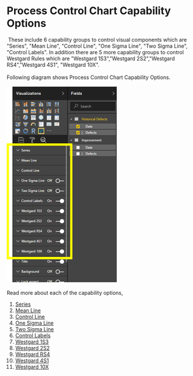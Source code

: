# Process Control Chart Capability Options
​
These include 6 capability groups to control visual components which are "Series", "Mean Line", "Control Line", "One Sigma Line", "Two Sigma Line", "Control Labels". In addition there are 5 more capability groups to control Westgard Rules which are "Westgard 1S3","Westgard 2S2","Westgard RS4","Westgard 4S1", "Westgard 10X".<br><br>
Following diagram shows Process Control Chart Capability Options.<br><br>
<img src="images/ControlChartCapabilityOptions.png" alt="Drawing" width="300px"><br><br>
Read more about each of the capability options,
 
 1. [Series](Series.md)
 2. [Mean Line](MeanLine.md)
 3. [Control Line](ControlLine.md)
 4. [One Sigma Line](OneSigmaLine.md)
 5. [Two Sigma Line](TwoSigmaLine.md)
 6. [Control Labels](ControlLabels.md)
 7. [Westgard 1S3](Westgard1S3.md)
 8. [Westgard 2S2](Westgard2S2.md)
 9. [Westgard RS4](WestgardRS4.md)
10. [Westgard 4S1](Westgard4S1.md)
11. [Westgard 10X](Westgard10X.md)
​
